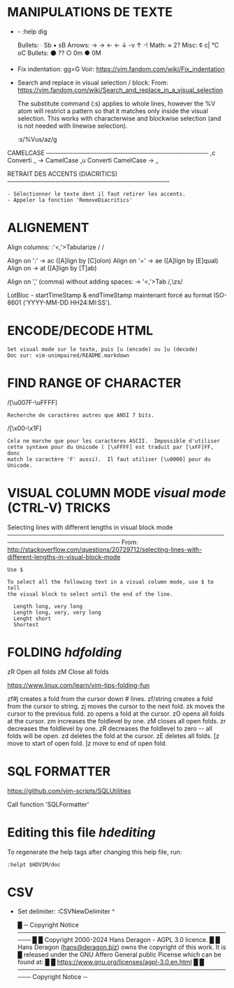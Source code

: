 MANIPULATIONS DE TEXTE
============================================================================

  - <CTRL-K> <digraph sequence>  - :help dig

      Bullets:  ∙ Sb   ▪ sB
      Arrows:   → ->    ← <-    ↓ -v    ↑ -!
      Math:     ≈ 2?
      Misc:     ¢ c|   ℃  oC
      Bullets:  ⚫ ??   ○ 0m   ● 0M

  - Fix indentation:  gg=G
      Voir:  https://vim.fandom.com/wiki/Fix_indentation


  - Search and replace in visual selection / block:
      From:  https://vim.fandom.com/wiki/Search_and_replace_in_a_visual_selection

      The substitute command (:s) applies to whole lines, however the \%V atom
      will restrict a pattern so that it matches only inside the visual
      selection. This works with characterwise and blockwise selection (and is
      not needed with linewise selection).

      :s/\%Vus/az/g


  CAMELCASE
  ‑‑‑‑‑‑‑‑‑‑‑‑‑‑‑‑‑‑‑‑‑‑‑‑‑‑‑‑‑‑‑‑‑‑‑‑‑‑‑‑‑‑‑‑‑‑‑‑‑‑‑‑‑‑‑‑‑‑‑‑‑‑‑‑‑‑‑‑‑‑‑‑‑‑
    ,c  Converti _ → CamelCase
    ,u  Converti CamelCase → _



  RETRAIT DES ACCENTS (DIACRITICS)
  ‑‑‑‑‑‑‑‑‑‑‑‑‑‑‑‑‑‑‑‑‑‑‑‑‑‑‑‑‑‑‑‑‑‑‑‑‑‑‑‑‑‑‑‑‑‑‑‑‑‑‑‑‑‑‑‑‑‑‑‑‑‑‑‑‑‑‑‑‑‑‑‑‑‑

    - Sélectionner le texte dont il faut retirer les accents.
    - Appeler la fonction 'RemoveDiacritics'



ALIGNEMENT
======================================================================

  Align columns: :'<,'>Tabularize / /

  Align on ':'    → <Leader>ac  ([A]lign by [C]olon)
  Align on '='    → <Leader>ae  ([A]lign by [E]qual)
  Align on <tab>  → <Leader>at  ([A]lign by [T]ab)

  Align on ',' (comma) without adding spaces:  →  '<,'>Tab /,\zs/

  LotBloc - startTimeStamp & endTimeStamp maintenant forcé au format ISO-8601 ('YYYY-MM-DD HH24:MI:SS').



ENCODE/DECODE HTML
============================================================================

    Set visual mode sur le texte, puis [u (encode) ou ]u (decode)
    Doc sur: vim-unimpaired/README.markdown



FIND RANGE OF CHARACTER
============================================================================

  /[\u007F-\uFFFF]

    Recherche de caractères autres que ANSI 7 bits.

  /[\x00-\x1F]

    Cela ne marche que pour les caractères ASCII.  Impossible d'utiliser
    cette syntaxe pour du Unicode ( [\xFFFF] est traduit par [\xFF]FF, donc
    match le caractère 'F' aussi).  Il faut utiliser [\u0000] pour du
    Unicode.



VISUAL COLUMN MODE *visual mode* (CTRL-V) TRICKS
======================================================================

  Selecting lines with different lengths in visual block mode
  ────────────────────────────────────────────────────────────────────────────
    From:  http://stackoverflow.com/questions/20729712/selecting-lines-with-different-lengths-in-visual-block-mode

    Use $

    To select all the following text in a visual column mode, use $ to tell
    the visual block to select until the end of the line.

      Length long, very long
      Length long, very, very long
      Lenght short
      Shortest



FOLDING *hdfolding*
======================================================================

  zR Open  all folds
  zM Close all folds

  https://www.linux.com/learn/vim-tips-folding-fun

  zf#j creates a fold from the cursor down # lines.
  zf/string creates a fold from the cursor to string.
  zj moves the cursor to the next fold.
  zk moves the cursor to the previous fold.
  zo opens a fold at the cursor.
  zO opens all folds at the cursor.
  zm increases the foldlevel by one.
  zM closes all open folds.
  zr decreases the foldlevel by one.
  zR decreases the foldlevel to zero -- all folds will be open.
  zd deletes the fold at the cursor.
  zE deletes all folds.
  [z move to start of open fold.
  ]z move to end of open fold.



SQL FORMATTER
======================================================================

  https://github.com/vim-scripts/SQLUtilities

  Call function 'SQLFormatter'



Editing this file *hdediting*
======================================================================

  To regenerate the help tags after changing this help file, run:

    :helpt $HDVIM/doc



CSV
======================================================================

  - Set delimiter:  :CSVNewDelimiter \^



    █ ─ Copyright Notice ───────────────────────────────────────────────────
    █
    █ Copyright 2000-2024 Hans Deragon - AGPL 3.0 licence.
    █
    █ Hans Deragon (hans@deragon.biz) owns the copyright of this work.  It is
    █ released under the GNU Affero General public Picense which can be found at:
    █
    █     https://www.gnu.org/licenses/agpl-3.0.en.html
    █
    █ ─────────────────────────────────────────────────── Copyright Notice ─

